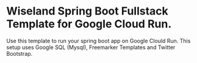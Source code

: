 # Wiseland Spring Boot Fullstack Template for Google Cloud Run. 

Use this template to run your spring boot app on Google Clould Run. This setup uses Google SQL (Mysql), Freemarker Templates and Twitter Bootstrap. 
